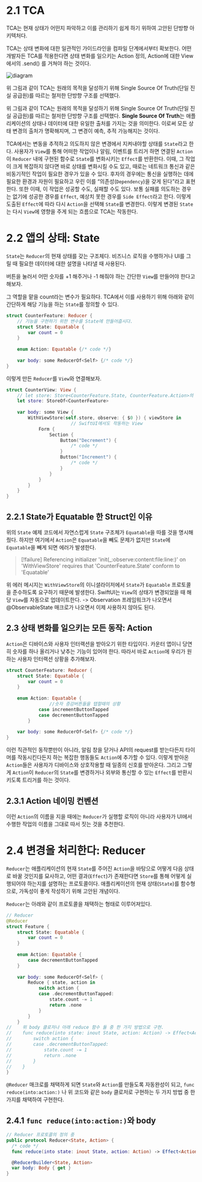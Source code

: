 # 2.1 TCA

TCA는 현재 상태가 어떤지 파악하고 이를 관리하기 쉽게 하기 위하여 고안된 단방향 아키텍처다.

TCA는 상태 변화에 대한 일관적인 가이드라인을 컴파일 단계에서부터 확보한다. 어떤 개발자든 TCA를 적용한다면 상태 변화를 일으키는 Action 정의, Action에 대한 View에서의 .send() 를 거쳐야 하는 것이다.

![diagram](https://axiomatic-fuschia-666.notion.site/image/https%3A%2F%2Fprod-files-secure.s3.us-west-2.amazonaws.com%2F73bceb19-6fe9-4dbd-9a6d-7e020bec97b4%2Fbbfc5f13-7fda-4841-853c-481af7fa4fd3%2FUntitled.png?table=block&id=d92bce4a-1245-445d-9830-203b08660f11&spaceId=73bceb19-6fe9-4dbd-9a6d-7e020bec97b4&width=1060&userId=&cache=v2)

위 그림과 같이 TCA는 원래의 목적을 달성하기 위해 Single Source Of Truth(단일 진실 공급원)를 따르는 철저한 단방향 구조를 선택했다.

위 그림과 같이 TCA는 원래의 목적을 달성하기 위해 Single Source Of Truth(단일 진실 공급원)를 따르는 철저한 단방향 구조를 선택했다. **Single Source Of Truth**는 애플리케이션의 상태나 데이터에 대한 유일한 출처를 가지는 것을 의미한다. 이로써 모든 상태 변경의 출처가 명확해지며, 그 변경이 예측, 추적 가능해지는 것이다.

TCA에서는 변동을 추적하고 의도하지 않은 변경에서 지켜내야할 상태를 `State`라고 한다. 사용자가 `View`를 통해 어떠한 작업이나 알림, 이벤트를 트리거 하면 연결된 `Action`이 `Reducer` 내에 구현된 함수로 `State`를 변화시키는 `Effect`를 반환한다. 이때, 그 작업이 크게 복잡하지 않다면 바로 상태를 변화시킬 수도 있고, 때로는 네트워크 통신과 같은 비동기적인 작업이 필요한 경우가 있을 수 있다. 후자의 경우에는 통신을 실행하는 데에 필요한 환경과 자원이 필요하고 우린 이를 “의존성(`Dependency`)을 갖게 된다”라고 표현한다. 또한 이때, 이 작업은 성공할 수도, 실패할 수도 있다. 보통 실패를 의도하는 경우는 없기에 성공한 경우를 `Effect`, 예상치 못한 경우를 `Side Effect`라고 한다. 이렇게 도출된 `Effect`에 따라 다시 `Action`을 선택해 `State`를 변경한다. 이렇게 변경된 `State`는 다시 `View`에 영향을 주게 되는 흐름으로 TCA는 작동한다.

# 2.2 앱의 상태: State

`State`는 `Reducer`의 현재 상태를 갖는 구조체다. 비즈니스 로직을 수행하거나 UI를 그릴 때 필요한 데이터에 대한 설명을 나타낼 때 사용된다.

버튼을 눌러서 어떤 숫자를 +1 해주거나 -1 해줘야 하는 간단한 `View`를 만들어야 한다고 해보자.

그 역할을 맡을 count라는 변수가 필요하다. TCA에서 이를 사용하기 위해 아래와 같이 간단하게 해당 기능을 하는 `State`를 정의할 수 있다.

```swift
struct CounterFeature: Reducer {
    // 기능을 구현하기 위한 변수를 State에 만들어줍시다.
    struct State: Equatable {
        var count = 0
    }
    
    enum Action: Equatable {/* code */}
   
    var body: some ReducerOf<Self> {/* code */}
}
```

이렇게 만든 `Reducer`를 `View`와 연결해보자.

```swift
struct CounterView: View {
    // let store: Store<CounterFeature.State, CounterFeature.Action>의 축약형이다.
    let store: StoreOf<CounterFeature>
    
    var body: some View {
        WithViewStore(self.store, observe: { $0 }) { viewStore in
						// SwiftUI에서도 작동하는 View
            Form {
                Section {
                    Button("Decrement") {
                        /* code */
                    }
                    Button("Increment") {
                        /* code */
                    }
                }
            }
        }
    }
}
```

## 2.2.1 State가 Equatable 한 Struct인 이유

위의 `State` 예제 코드에서 자연스럽게 `State` 구조체가 `Equatable`을 따를 것을 명시해줬다. 하지만 여기에서 `Action`은 `Equatable`을 빼도 문제가 없지만 `State`에 `Equatable`을 빼게 되면 에러가 발생한다.

> [!failure]
> Referencing initializer 'init(_:observe:content:file:line:)' on 'WithViewStore' requires that 'CounterFeature.State' conform to 'Equatable’

위 에러 메시지는 `WithViewStore`의 이니셜라이저에서 `State`가 `Equatable` 프로토콜을 준수하도록 요구하기 때문에 발생한다. SwiftUI는 `View`의 상태가 변경되었을 때 해당 `View`를 자동으로 업데이트한다.
-> Observation 프레임워크가 나오면서 @ObservableState 매크로가 나오면서 이제 사용하지 않아도 된다.

## 2.3 상태 변화를 일으키는 모든 동작: Action

`Action`은 디바이스와 사용자 인터랙션을 받아오기 위한 타입이다. 카운터 앱이니 당연히 숫자를 하나 올리거나 낮추는 기능이 있어야 한다. 따라서 바로 `Action`에 우리가 원하는 사용자 인터랙션 상황을 추가해보자.

```swift
struct CounterFeature: Reducer {
    struct State: Equatable {
        var count = 0
    }
    
    enum Action: Equatable {
				//숫자 증감버튼들을 탭할때의 상황
		    case incrementButtonTapped
		    case decrementButtonTapped
		}
   
    var body: some ReducerOf<Self> {/* code */}
}
```

이런 직관적인 동작뿐만이 아니라, 알림 창을 닫거나 API의 request를 받는다든지 타이머를 작동시킨다든지 하는 복잡한 행동들도 `Action`에 추가할 수 있다. 이렇게 받아온 `Action`들은 사용자가 디바이스와 상호작용할 때 일종의 신호를 받아온다. 그리고 그렇게 `Action`이 `Reducer`의 `State`를 변경하거나 외부와 통신할 수 있는 `Effect`를 반환시키도록 트리거를 하는 것이다.

## 2.3.1 Action 네이밍 컨벤션

이런 `Action`의 이름을 지을 때에는 `Reducer`가 실행할 로직이 아니라 사용자가 UI에서 수행한 작업의 이름을 그대로 따서 짓는 것을 추천한다.

# 2.4 변경을 처리한다: Reducer

`Reducer`는 애플리케이션의 현재 `State`를 주어진 `Action`을 바탕으로 어떻게 다음 상태로 바꿀 것인지를 묘사하고, 어떤 결과(`Effect`)가 존재한다면 `Store`를 통해 어떻게 실행되어야 하는지를 설명하는 프로토콜이다. 애플리케이션의 현재 상태(`State`)를 함수형으로, 가독성이 좋게 작성하기 위해 고안된 개념이다.

`Reducer`는 아래와 같이 프로토콜을 채택하는 형태로 이루어져있다.

```swift
// Reducer
@Reducer
struct Feature {
    struct State: Equatable {
		var count = 0
    }
    
    enum Action: Equatable {
		case decrementButtonTapped
    }
    
    var body: some ReducerOf<Self> {
        Reduce { state, action in
            switch action {
            case .decrementButtonTapped:
                state.count -= 1
                return .none
            }
        }
    }
//    위 body 클로저나 아래 reduce 함수 둘 중 한 가지 방법으로 구현.
//    func reduce(into state: inout State, action: Action) -> Effect<Action> {
//        switch action {
//        case .decrementButtonTapped:
//            state.count -= 1
//            return .none
//        }
//    }
}
```

`@Reducer` 매크로를 채택하게 되면 `State`와 `Action`를 만들도록 자동완성이 되고, `func reduce(into:action:)` 나 위 코드와 같은 `body` 클로저로 구현하는 두 가지 방법 중 한 가지를 채택하여 구현한다.

## 2.4.1 `func reduce(into:action:)`와 body

```swift
// Reducer 프로토콜의 정의 중
public protocol Reducer<State, Action> {
  /* code */
  func reduce(into state: inout State, action: Action) -> Effect<Action>

  @ReducerBuilder<State, Action>
  var body: Body { get }
}
```


